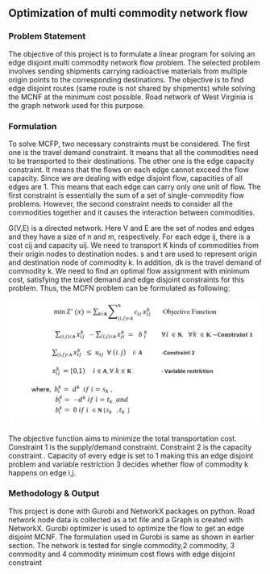 ## Optimization of multi commodity network flow

### Problem Statement
The objective of this project is to formulate a linear program for solving an edge disjoint multi commodity network flow problem. The selected problem involves sending shipments carrying radioactive materials from multiple origin points to the corresponding destinations. The objective is to find edge disjoint routes (same route is not shared by shipments) while solving the MCNF at the minimum cost possible. Road network of West Virginia is the graph network used for this purpose.


### Formulation

To solve MCFP, two necessary constraints must be considered. The first one is the travel demand constraint. It means that all the commodities need to be transported to their destinations. The other one is the edge capacity constraint. It means that the flows on each edge cannot exceed the flow capacity. Since we are dealing with edge disjoint flow, capacities of all edges are 1. This means that each edge can carry only one unit of flow. The first constraint is essentially the sum of a set of single-commodity flow problems. However, the second constraint needs to consider all the commodities together and it causes the interaction between commodities.

G(V,E) is a directed network. Here V and E are the set of nodes and edges and they have a size of n and m, respectively. For each edge ij, there is a cost cij and capacity uij. We need to transport K kinds of commodities from their origin nodes to destination nodes. s and t are used to represent origin and destination node of commodity k. In addition, dk is the travel demand of commodity k. We need to find an optimal flow assignment with minimum cost, satisfying the travel demand and edge disjoint constraints for this problem. Thus, the MCFN problem can be formulated as following:

![Formulation](Formulation.png)

The objective function aims to minimize the total transportation cost. Constraint 1 is the supply/demand constraint. Constraint 2 is the capacity constraint . Capacity of every edge is set to 1 making this an edge disjoint problem and variable restriction 3 decides whether flow of commodity k happens on edge i,j.

### Methodology & Output
This project is done with Gurobi and NetworkX packages on python. Road network node data is collected as a txt file and a Graph is created with NetworkX. Gurobi optimizer is used to optimize the flow to get an edge disjoint MCNF. The formulation used in Gurobi is same as shown in earlier section.
The network is tested for single commodity,2 commodity, 3 commodity and 4 commodity minimum cost flows with edge disjoint constraint


